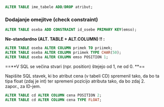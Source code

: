 ```sql
ALTER TABLE ime_tabele ADD/DROP atribut;
```

### Dodajanje omejitve (check constraint)
```sql
ALTER TABLE oseba ADD CONSTRAINT id_osebe PRIMARY KEY(emso);
```

**Ne-standardno (ALT. TABLE + ALT.COLUMN) !! :**
```sql
ALTER TABLE oseba ALTER COLUMN primek TO priimek;
ALTER TABLE oseba ALTER COLUMN priimek TYPE CHAR(50);
ALTER TABLE oseba ALTER COLUMN emso POSITION 1;
```

==**V SQL se večina stvari (npr. position) štejejo od 1, ne od 0. **==

Napišite SQL stavek, ki bo atribut cena (v tabeli CD) spremenil tako, da bo ta tipa float (zdaj je int) ter spremeni pozicijo atributa tako, da bo zdaj 2. zapor., za ID-jem.
```sql
ALTER TABLE cd ALTER COLUMN cena POSITION 2;
ALTER TABLE cd ALTER COLUMN cena TYPE FLOAT;
```
